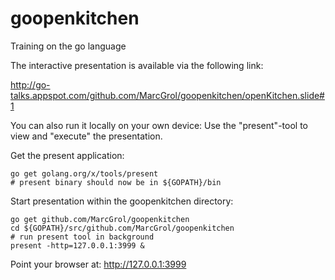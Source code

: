 # goopenkitchen

Training on the go language

The interactive presentation is available via the following link:

http://go-talks.appspot.com/github.com/MarcGrol/goopenkitchen/openKitchen.slide#1

You can also run it locally on your own device:
Use the "present"-tool to view and "execute" the presentation.

Get the present application:

    go get golang.org/x/tools/present
    # present binary should now be in ${GOPATH}/bin 

Start presentation within the goopenkitchen directory:

    go get github.com/MarcGrol/goopenkitchen
    cd ${GOPATH}/src/github.com/MarcGrol/goopenkitchen
    # run present tool in background
    present -http=127.0.0.1:3999 &

Point your browser at: http://127.0.0.1:3999



